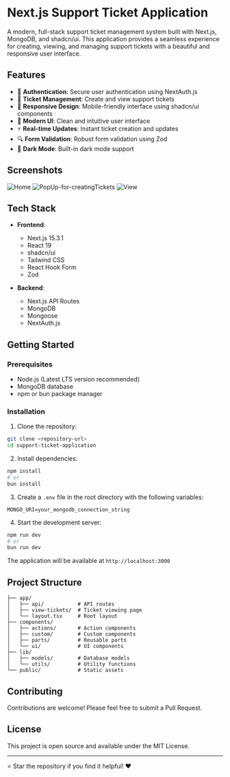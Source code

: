 # Next.js Support Ticket Application

A modern, full-stack support ticket management system built with Next.js, MongoDB, and shadcn/ui. This application provides a seamless experience for creating, viewing, and managing support tickets with a beautiful and responsive user interface.

## Features

- 🔐 **Authentication**: Secure user authentication using NextAuth.js
- 🎫 **Ticket Management**: Create and view support tickets
- 📱 **Responsive Design**: Mobile-friendly interface using shadcn/ui components
- 🎨 **Modern UI**: Clean and intuitive user interface
- ⚡ **Real-time Updates**: Instant ticket creation and updates
- 🔍 **Form Validation**: Robust form validation using Zod
- 🌙 **Dark Mode**: Built-in dark mode support

## Screenshots

![Home](https://github.com/user-attachments/assets/a2f61886-ae61-428f-9181-97535307bab4)
![PopUp-for-creatingTickets](https://github.com/user-attachments/assets/b7bc43c6-60a5-47df-8d7e-0771dd61fdf6)
![View](https://github.com/user-attachments/assets/7ad94290-b297-423f-bd1c-93a80562b926)

## Tech Stack

- **Frontend**:
  - Next.js 15.3.1
  - React 19
  - shadcn/ui
  - Tailwind CSS
  - React Hook Form
  - Zod

- **Backend**:
  - Next.js API Routes
  - MongoDB
  - Mongoose
  - NextAuth.js

## Getting Started

### Prerequisites

- Node.js (Latest LTS version recommended)
- MongoDB database
- npm or bun package manager

### Installation

1. Clone the repository:
```bash
git clone <repository-url>
cd support-ticket-application
```

2. Install dependencies:
```bash
npm install
# or
bun install
```

3. Create a `.env` file in the root directory with the following variables:
```env
MONGO_URI=your_mongodb_connection_string
```

4. Start the development server:
```bash
npm run dev
# or
bun run dev
```

The application will be available at `http://localhost:3000`

## Project Structure

```
├── app/
│   ├── api/           # API routes
│   ├── view-tickets/  # Ticket viewing page
│   └── layout.tsx     # Root layout
├── components/
│   ├── actions/       # Action components
│   ├── custom/        # Custom components
│   ├── parts/         # Reusable parts
│   └── ui/            # UI components
├── lib/
│   ├── models/        # Database models
│   └── utils/         # Utility functions
└── public/            # Static assets
```

## Contributing

Contributions are welcome! Please feel free to submit a Pull Request.

## License

This project is open source and available under the MIT License.

---

⭐ Star the repository if you find it helpful! ❤️
